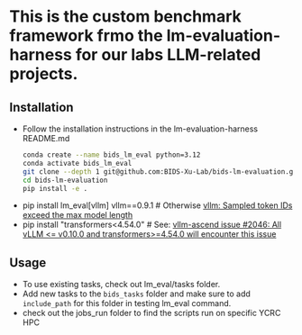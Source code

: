 # This is the custom benchmark framework frmo the lm-evaluation-harness for our labs LLM-related projects.

## Installation
- Follow the installation instructions in the lm-evaluation-harness README.md
    ```bash
    conda create --name bids_lm_eval python=3.12
    conda activate bids_lm_eval
    git clone --depth 1 git@github.com:BIDS-Xu-Lab/bids-lm-evaluation.git
    cd bids-lm-evaluation
    pip install -e .
    ```
- pip install lm_eval[vllm] vllm==0.9.1 # Otherwise [vllm: Sampled token IDs exceed the max model length](https://github.com/EleutherAI/lm-evaluation-harness/issues/3134)
- pip install "transformers<4.54.0"  # See: [vllm-ascend issue #2046: All vLLM <= v0.10.0 and transformers>=4.54.0 will encounter this issue](https://github.com/vllm-project/vllm-ascend/issues/2046)

## Usage
 - To use existing tasks, check out lm_eval/tasks folder. 
 - Add new tasks to the `bids_tasks` folder and make sure to add `include_path` for this folder in testing lm_eval command. 
 - check out the jobs_run folder to find the scripts run on specific YCRC HPC
